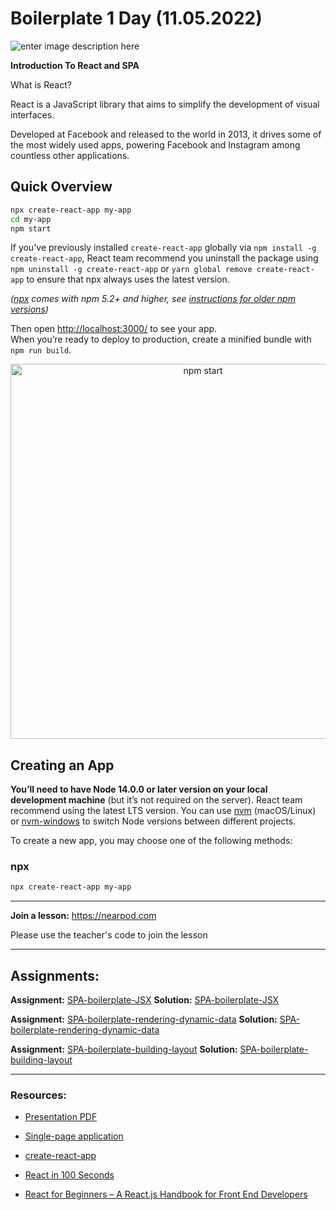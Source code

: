 # Boilerplate 1 Day (11.05.2022)

![enter image description here](https://upload.wikimedia.org/wikipedia/commons/thumb/a/a7/React-icon.svg/1200px-React-icon.svg.png)

**Introduction To React and SPA**

What is React?

React is a JavaScript library that aims to simplify the development of visual interfaces.

Developed at Facebook and released to the world in 2013, it drives some of the most widely used apps, powering Facebook and Instagram among countless other applications.

## Quick Overview

```sh
npx create-react-app my-app
cd my-app
npm start
```

If you've previously installed `create-react-app` globally via `npm install -g create-react-app`, React team recommend you uninstall the package using `npm uninstall -g create-react-app` or `yarn global remove create-react-app` to ensure that npx always uses the latest version.

_([npx](https://medium.com/@maybekatz/introducing-npx-an-npm-package-runner-55f7d4bd282b) comes with npm 5.2+ and higher, see [instructions for older npm versions](https://gist.github.com/gaearon/4064d3c23a77c74a3614c498a8bb1c5f))_

Then open [http://localhost:3000/](http://localhost:3000/) to see your app.<br>
When you’re ready to deploy to production, create a minified bundle with `npm run build`.

<p align='center'>
<img src='https://cdn.jsdelivr.net/gh/facebook/create-react-app@27b42ac7efa018f2541153ab30d63180f5fa39e0/screencast.svg' width='600' alt='npm start'>
</p>

## Creating an App

**You’ll need to have Node 14.0.0 or later version on your local development machine** (but it’s not required on the server). React team recommend using the latest LTS version. You can use [nvm](https://github.com/creationix/nvm#installation) (macOS/Linux) or [nvm-windows](https://github.com/coreybutler/nvm-windows#node-version-manager-nvm-for-windows) to switch Node versions between different projects.

To create a new app, you may choose one of the following methods:

### npx

```sh
npx create-react-app my-app
```

---

**Join a lesson:** https://nearpod.com

Please use the teacher's code to join the lesson

---

## Assignments:


**Assignment:** [SPA-boilerplate-JSX](https://classroom.github.com/a/PGblxjXn)
**Solution:** [SPA-boilerplate-JSX](https://github.com/FbW-E10/SPA-Assignments-Solutions/tree/main/4-Boilerplate/SPA-boilerplate-JSX-solution)

**Assignment:** [SPA-boilerplate-rendering-dynamic-data](https://classroom.github.com/a/rm1sGzqI)
**Solution:** [SPA-boilerplate-rendering-dynamic-data](https://github.com/FbW-E10/SPA-Assignments-Solutions/tree/main/4-Boilerplate/SPA-boilerplate-rendering-dynamic-data-solution)

**Assignment:** [SPA-boilerplate-building-layout](https://classroom.github.com/a/FE99x91f)
**Solution:** [SPA-boilerplate-building-layout](https://github.com/FbW-E10/SPA-Assignments-Solutions/tree/main/4-Boilerplate/SPA-boilerplate-building-layout-solution)

---

### Resources:

- [Presentation PDF](./Boilerplate.pdf)
 
- [Single-page application](https://en.wikipedia.org/wiki/Single-page_application)

- [create-react-app](https://github.com/facebook/create-react-app)

- [React in 100 Seconds](https://www.youtube.com/watch?v=Tn6-PIqc4UM)

- [React for Beginners – A React.js Handbook for Front End Developers](https://www.freecodecamp.org/news/react-beginner-handbook)
